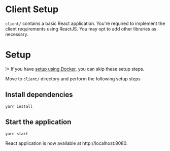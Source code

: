 # Client Setup

`client/` contains a basic React application. You're required to implement the client requirements using ReactJS. You may opt to add other libraries as necessary.

# Setup

!> If you have [setup using Docker](/), you can skip these setup steps.

Move to `client/` directory and perform the following setup steps

## Install dependencies

```
yarn install
```

## Start the application

```
yarn start
```

React application is now available at http://localhost:8080.
